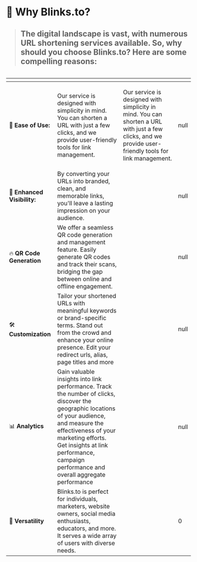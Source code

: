 # 🚀 Why Blinks.to?

> ## The digital landscape is vast, with numerous URL shortening services available. So, why should you choose **Blinks.to**? Here are some compelling reasons:

<figure><img src="../.gitbook/assets/Screenshot 2023-10-29 at 2.42.32 PM.png" alt=""><figcaption></figcaption></figure>

<table data-card-size="large" data-view="cards" data-full-width="false"><thead><tr><th></th><th></th><th data-hidden></th><th data-hidden data-type="number"></th></tr></thead><tbody><tr><td>🚀 <strong>Ease of Use:</strong></td><td>Our service is designed with simplicity in mind. You can shorten a URL with just a few clicks, and we provide user-friendly tools for link management.</td><td><p></p><p>Our service is designed with simplicity in mind. You can shorten a URL with just a few clicks, and we provide user-friendly tools for link management.</p></td><td>null</td></tr><tr><td>📣 <strong>Enhanced Visibility:</strong> </td><td>By converting your URLs into branded, clean, and memorable links, you'll leave a lasting impression on your audience.</td><td></td><td>null</td></tr><tr><td>🔥 <strong>QR Code Generation</strong></td><td>We offer a seamless QR code generation and management feature. Easily generate QR codes and track their scans, bridging the gap between online and offline engagement.</td><td></td><td>null</td></tr><tr><td>🛠️ <strong>Customization</strong></td><td>Tailor your shortened URLs with meaningful keywords or brand-specific terms. Stand out from the crowd and enhance your online presence. Edit your redirect urls, alias, page titles and more</td><td></td><td>null</td></tr><tr><td>📊 <strong>Analytics</strong></td><td>Gain valuable insights into link performance. Track the number of clicks, discover the geographic locations of your audience, and measure the effectiveness of your marketing efforts. Get insights at link performance, campaign performance and overall aggregate performance</td><td></td><td>null</td></tr><tr><td>🌟 <strong>Versatility</strong></td><td>Blinks.to is perfect for individuals, marketers, website owners, social media enthusiasts, educators, and more. It serves a wide array of users with diverse needs.</td><td></td><td>0</td></tr></tbody></table>

